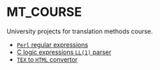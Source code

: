 # MT_COURSE
University projects for translation methods course.

* [```Perl``` regular expressions](perl)
* [C logic expressions ```LL(1)``` parser](Lab2)
* [```TEX``` to ```HTML``` convertor](Lab3)